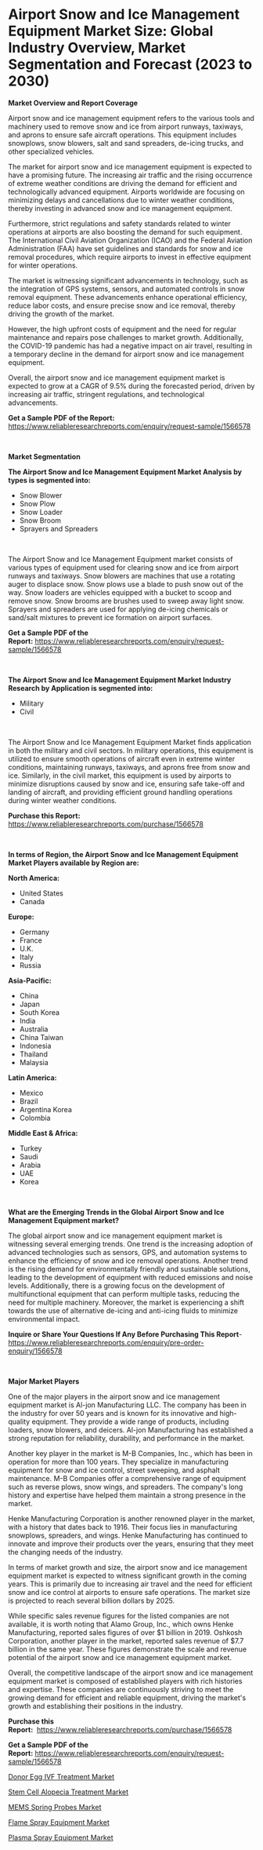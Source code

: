 <p><h1>Airport Snow and Ice Management Equipment Market Size: Global Industry Overview, Market Segmentation and Forecast (2023 to 2030)</h1></p><p><strong>Market Overview and Report Coverage</strong></p>
<p><p>Airport snow and ice management equipment refers to the various tools and machinery used to remove snow and ice from airport runways, taxiways, and aprons to ensure safe aircraft operations. This equipment includes snowplows, snow blowers, salt and sand spreaders, de-icing trucks, and other specialized vehicles.</p><p>The market for airport snow and ice management equipment is expected to have a promising future. The increasing air traffic and the rising occurrence of extreme weather conditions are driving the demand for efficient and technologically advanced equipment. Airports worldwide are focusing on minimizing delays and cancellations due to winter weather conditions, thereby investing in advanced snow and ice management equipment.</p><p>Furthermore, strict regulations and safety standards related to winter operations at airports are also boosting the demand for such equipment. The International Civil Aviation Organization (ICAO) and the Federal Aviation Administration (FAA) have set guidelines and standards for snow and ice removal procedures, which require airports to invest in effective equipment for winter operations.</p><p>The market is witnessing significant advancements in technology, such as the integration of GPS systems, sensors, and automated controls in snow removal equipment. These advancements enhance operational efficiency, reduce labor costs, and ensure precise snow and ice removal, thereby driving the growth of the market.</p><p>However, the high upfront costs of equipment and the need for regular maintenance and repairs pose challenges to market growth. Additionally, the COVID-19 pandemic has had a negative impact on air travel, resulting in a temporary decline in the demand for airport snow and ice management equipment.</p><p>Overall, the airport snow and ice management equipment market is expected to grow at a CAGR of 9.5% during the forecasted period, driven by increasing air traffic, stringent regulations, and technological advancements.</p></p>
<p><strong>Get a Sample PDF of the Report:</strong> <a href="https://www.reliableresearchreports.com/enquiry/request-sample/1566578">https://www.reliableresearchreports.com/enquiry/request-sample/1566578</a></p>
<p>&nbsp;</p>
<p><strong>Market Segmentation</strong></p>
<p><strong>The Airport Snow and Ice Management Equipment Market Analysis by types is segmented into:</strong></p>
<p><ul><li>Snow Blower</li><li>Snow Plow</li><li>Snow Loader</li><li>Snow Broom</li><li>Sprayers and Spreaders</li></ul></p>
<p>&nbsp;</p>
<p><p>The Airport Snow and Ice Management Equipment market consists of various types of equipment used for clearing snow and ice from airport runways and taxiways. Snow blowers are machines that use a rotating auger to displace snow. Snow plows use a blade to push snow out of the way. Snow loaders are vehicles equipped with a bucket to scoop and remove snow. Snow brooms are brushes used to sweep away light snow. Sprayers and spreaders are used for applying de-icing chemicals or sand/salt mixtures to prevent ice formation on airport surfaces.</p></p>
<p><strong>Get a Sample PDF of the Report:</strong>&nbsp;<a href="https://www.reliableresearchreports.com/enquiry/request-sample/1566578">https://www.reliableresearchreports.com/enquiry/request-sample/1566578</a></p>
<p>&nbsp;</p>
<p><strong>The Airport Snow and Ice Management Equipment Market Industry Research by Application is segmented into:</strong></p>
<p><ul><li>Military</li><li>Civil</li></ul></p>
<p>&nbsp;</p>
<p><p>The Airport Snow and Ice Management Equipment Market finds application in both the military and civil sectors. In military operations, this equipment is utilized to ensure smooth operations of aircraft even in extreme winter conditions, maintaining runways, taxiways, and aprons free from snow and ice. Similarly, in the civil market, this equipment is used by airports to minimize disruptions caused by snow and ice, ensuring safe take-off and landing of aircraft, and providing efficient ground handling operations during winter weather conditions.</p></p>
<p><strong>Purchase this Report:</strong>&nbsp; <a href="https://www.reliableresearchreports.com/purchase/1566578">https://www.reliableresearchreports.com/purchase/1566578</a></p>
<p>&nbsp;</p>
<p><strong>In terms of Region, the Airport Snow and Ice Management Equipment Market Players available by Region are:</strong></p>
<p>
    <p> <strong> North America: </strong>
        <ul>
            <li>United States</li>
            <li>Canada</li>
        </ul>
        </p> 
    <p> <strong> Europe: </strong>
        <ul>
            <li>Germany</li>
            <li>France</li>
            <li>U.K.</li>
            <li>Italy</li>
            <li>Russia</li>
        </ul>
        </p> 
    <p> <strong> Asia-Pacific: </strong>
        <ul>
            <li>China</li>
            <li>Japan</li>
            <li>South Korea</li>
            <li>India</li>
            <li>Australia</li>
            <li>China Taiwan</li>
            <li>Indonesia</li>
            <li>Thailand</li>
            <li>Malaysia</li>
        </ul>
        </p> 
    <p> <strong> Latin America: </strong>
        <ul>
            <li>Mexico</li>
            <li>Brazil</li>
            <li>Argentina Korea</li>
            <li>Colombia</li>
        </ul>
        </p> 
    <p> <strong> Middle East & Africa: </strong>
        <ul>
            <li>Turkey</li>
            <li>Saudi</li>
            <li>Arabia</li>
            <li>UAE</li>
            <li>Korea</li>
        </ul>
    </p>
    </p>
<p>&nbsp;</p>
<p><strong>What are the Emerging Trends in the Global Airport Snow and Ice Management Equipment market?</strong></p>
<p><p>The global airport snow and ice management equipment market is witnessing several emerging trends. One trend is the increasing adoption of advanced technologies such as sensors, GPS, and automation systems to enhance the efficiency of snow and ice removal operations. Another trend is the rising demand for environmentally friendly and sustainable solutions, leading to the development of equipment with reduced emissions and noise levels. Additionally, there is a growing focus on the development of multifunctional equipment that can perform multiple tasks, reducing the need for multiple machinery. Moreover, the market is experiencing a shift towards the use of alternative de-icing and anti-icing fluids to minimize environmental impact.</p></p>
<p><strong>Inquire or Share Your Questions If Any Before Purchasing This Report</strong>- <a href="https://www.reliableresearchreports.com/enquiry/pre-order-enquiry/1566578">https://www.reliableresearchreports.com/enquiry/pre-order-enquiry/1566578</a></p>
<p>&nbsp;</p>
<p><strong>Major Market Players</strong></p>
<p><p>One of the major players in the airport snow and ice management equipment market is Al-jon Manufacturing LLC. The company has been in the industry for over 50 years and is known for its innovative and high-quality equipment. They provide a wide range of products, including loaders, snow blowers, and deicers. Al-jon Manufacturing has established a strong reputation for reliability, durability, and performance in the market.</p><p>Another key player in the market is M-B Companies, Inc., which has been in operation for more than 100 years. They specialize in manufacturing equipment for snow and ice control, street sweeping, and asphalt maintenance. M-B Companies offer a comprehensive range of equipment such as reverse plows, snow wings, and spreaders. The company's long history and expertise have helped them maintain a strong presence in the market.</p><p>Henke Manufacturing Corporation is another renowned player in the market, with a history that dates back to 1916. Their focus lies in manufacturing snowplows, spreaders, and wings. Henke Manufacturing has continued to innovate and improve their products over the years, ensuring that they meet the changing needs of the industry.</p><p>In terms of market growth and size, the airport snow and ice management equipment market is expected to witness significant growth in the coming years. This is primarily due to increasing air travel and the need for efficient snow and ice control at airports to ensure safe operations. The market size is projected to reach several billion dollars by 2025.</p><p>While specific sales revenue figures for the listed companies are not available, it is worth noting that Alamo Group, Inc., which owns Henke Manufacturing, reported sales figures of over $1 billion in 2019. Oshkosh Corporation, another player in the market, reported sales revenue of $7.7 billion in the same year. These figures demonstrate the scale and revenue potential of the airport snow and ice management equipment market.</p><p>Overall, the competitive landscape of the airport snow and ice management equipment market is composed of established players with rich histories and expertise. These companies are continuously striving to meet the growing demand for efficient and reliable equipment, driving the market's growth and establishing their positions in the industry.</p></p>
<p><strong>Purchase this Report:</strong>&nbsp;&nbsp;<a href="https://www.reliableresearchreports.com/purchase/1566578">https://www.reliableresearchreports.com/purchase/1566578</a></p>
<p></p>
<p><strong>Get a Sample PDF of the Report:</strong>&nbsp;<a href="https://www.reliableresearchreports.com/enquiry/request-sample/1566578">https://www.reliableresearchreports.com/enquiry/request-sample/1566578</a></p>
<p><p><a href="https://github.com/amae102299/Market-Research-Report-List-1/blob/main/donor-egg-ivf-treatment-market.md">Donor Egg IVF Treatment Market</a></p><p><a href="https://github.com/sndrkn/Market-Research-Report-List-1/blob/main/stem-cell-alopecia-treatment-market.md">Stem Cell Alopecia Treatment Market</a></p><p><a href="https://www.linkedin.com/pulse/mems-spring-probes-market-research-report-unlocks-analysis-kwv8e/">MEMS Spring Probes Market</a></p><p><a href="https://medium.com/@ebbakautzer/flame-spray-equipment-market-size-growth-forecast-2023-2030-8b8070a0a9ac">Flame Spray Equipment Market</a></p><p><a href="https://medium.com/@candiceveum/plasma-spray-equipment-market-size-growth-forecast-2023-2030-7045ae762d27">Plasma Spray Equipment Market</a></p></p>